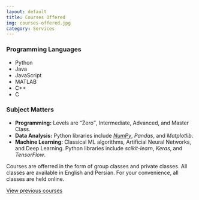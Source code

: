 ```yaml
---
layout: default
title: Courses Offered
img: courses-offered.jpg
category: Services
---
```

### Programming Languages
- Python
- Java
- JavaScript
- MATLAB
- C++
- C

### Subject Matters
- **Programming:** Levels are <q>Zero</q>, Intermediate, Advanced, and Master Class.
- **Data Analysis:** Python libraries include [*NumPy*](), *Pandas*, and *Matplotlib*.
- **Machine Learning:** Classical ML algorithms, Artificial Neural Networks, and Deep Learning. Python libraries include *scikit-learn*, *Keras*, and *TensorFlow*.

Courses are offerred in the form of group classes and private classes.
All classes are available in English and Persian.
For your convenience, all classes are held online.

<a href="{{ site.url }}/course-history">View previous courses</a>
